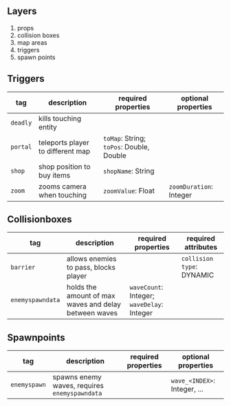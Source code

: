 ## Layers
1. props
2. collision boxes
3. map areas
4. triggers
5. spawn points

## Triggers
| tag          | description                            | required properties                         | optional properties        |
| ------------ | -------------------------------------- | ------------------------------------------- | -------------------------- |
| `deadly`     | kills touching entity                  |                                             |                            |
| `portal`     | teleports player to different map      | `toMap`: String; `toPos`: Double, Double    |                            |
| `shop`       | shop position to buy items             | `shopName`: String                          |                            |
| `zoom`       | zooms camera when touching             | `zoomValue`: Float                          | `zoomDuration`: Integer    |

## Collisionboxes
| tag              | description                                           | required properties                         | required attributes       |
| ---------------- | ----------------------------------------------------- | ------------------------------------------- | ------------------------- |
| `barrier`        | allows enemies to pass, blocks player                 |                                             | `collision type`: DYNAMIC |
| `enemyspawndata` | holds the amount of max waves and delay between waves | `waveCount`: Integer; `waveDelay`: Integer  |                           |

## Spawnpoints
| tag          | description                                   | required properties                         | optional properties          |
| ------------ | --------------------------------------------- | ------------------------------------------- | ---------------------------- |
| `enemyspawn` | spawns enemy waves, requires `enemyspawndata` |                                             | `wave_<INDEX>`: Integer, ... |
